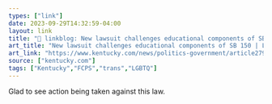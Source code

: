 ```yaml
---
types: ["link"]
date: 2023-09-29T14:32:59-04:00
layout: link
title: "🔗 linkblog: New lawsuit challenges educational components of SB 150 | Lexington Herald Leader'"
art_title: "New lawsuit challenges educational components of SB 150 | Lexington Herald Leader"
art_link: "https://www.kentucky.com/news/politics-government/article279914724.html"
source: ["kentucky.com"]
tags: ["Kentucky","FCPS","trans","LGBTQ"]
---
```

Glad to see action being taken against this law.
